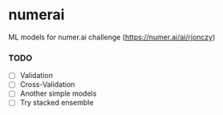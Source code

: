 # numerai

ML models for numer.ai challenge (https://numer.ai/ai/rjonczy)

### TODO

- [ ] Validation
- [ ] Cross-Validation
- [ ] Another simple models
- [ ] Try stacked ensemble
